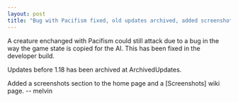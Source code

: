 ```yaml
---
layout: post
title: "Bug with Pacifism fixed, old updates archived, added screenshots"
---
```


A creature enchanged with Pacifism could still attack due to a bug in the way the game state is copied for the AI. This has been fixed in the developer build.

Updates before 1.18 has been archived at ArchivedUpdates.

Added a screenshots section to the home page and a [Screenshots] wiki page.
-- melvin

